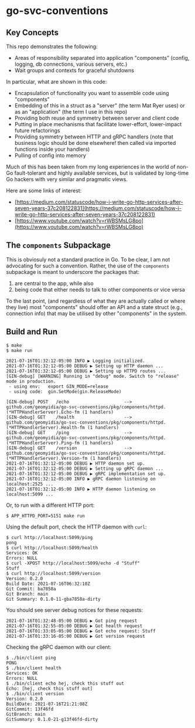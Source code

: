 # go-svc-conventions

## Key Concepts

This repo demonstrates the following:

* Areas of responsibility separated into application "components" (config, logging, db connections, various servers, etc.)
* Wait groups and contexts for graceful shutdowns

In particular, what are shown in this code:

* Encapsulation of functionality you want to assemble code using "components"
* Embedding of this in a struct as a "server" (the term Mat Ryer uses) or as an "application" (the term I use in this repo)
* Providing both reuse and symmetry between server and client code
* Putting in place mechanisms that facilitate lower-effort, lower-impact future refactorings
* Providing symmetry between HTTP and gRPC handlers (note that business logic should be done elsewhere! then called via imported functions inside your handlers)
* Pulling of config into memory

Much of this has been taken from my long experiences in the world of non-Go fault-tolerant and highly available services, but is validated by long-time Go hackers with very similar and pragmatic views.

Here are some links of interest:

* [https://medium.com/statuscode/how-i-write-go-http-services-after-seven-years-37c208122831](https://medium.com/statuscode/how-i-write-go-http-services-after-seven-years-37c208122831)
* [https://www.youtube.com/watch?v=rWBSMsLG8po](https://www.youtube.com/watch?v=rWBSMsLG8po)

## The `components` Subpackage

This is obviosuly not a standard practice in Go. To be clear, I am not advocating for such a convention. Rather, the use of the `components` subpackage is meant to underscore the packages that:

1. are central to the app, while also
1. being code that either needs to talk to other components or vice versa

To the last point, (and regardless of what they are actually called or where they live) most "components" should offer an API and a state struct (e.g., connection info) that may be utilised by other "components" in the system.

## Build and Run

```shell
$ make
$ make run
```

```
2021-07-16T01:32:12-05:00 INFO ▶ Logging initialized.
2021-07-16T01:32:12-05:00 DEBUG ▶ Setting up HTTP daemon ...
2021-07-16T01:32:12-05:00 DEBUG ▶ Setting up HTTPD routes ...
[GIN-debug] [WARNING] Running in "debug" mode. Switch to "release" mode in production.
 - using env:	export GIN_MODE=release
 - using code:	gin.SetMode(gin.ReleaseMode)

[GIN-debug] POST   /echo                     --> github.com/geomyidia/go-svc-conventions/pkg/components/httpd.(*HTTPHandlerServer).Echo-fm (1 handlers)
[GIN-debug] GET    /health                   --> github.com/geomyidia/go-svc-conventions/pkg/components/httpd.(*HTTPHandlerServer).Health-fm (1 handlers)
[GIN-debug] GET    /ping                     --> github.com/geomyidia/go-svc-conventions/pkg/components/httpd.(*HTTPHandlerServer).Ping-fm (1 handlers)
[GIN-debug] GET    /version                  --> github.com/geomyidia/go-svc-conventions/pkg/components/httpd.(*HTTPHandlerServer).Version-fm (1 handlers)
2021-07-16T01:32:12-05:00 DEBUG ▶ HTTP daemon set up.
2021-07-16T01:32:12-05:00 DEBUG ▶ Setting up gRPC daemon ...
2021-07-16T01:32:12-05:00 DEBUG ▶ gRPC implementation set up.
2021-07-16T01:32:12-05:00 INFO ▶ gRPC daemon listening on localhost:2525 ...
2021-07-16T01:32:12-05:00 INFO ▶ HTTP daemon listening on localhost:5099 ...
```

Or, to run with a different HTTP port:

```shell
$ APP_HTTPD_PORT=5151 make run 
```

Using the default port, check the HTTP daemon with `curl`:

```shell
$ curl http://localhost:5099/ping
pong
$ curl http://localhost:5099/health
Services: OK
Errors: NULL
$ curl -XPOST http://localhost:5099/echo -d "Stuff"
Stuff
$ curl http://localhost:5099/version
Version: 0.2.0
Build Date: 2021-07-16T06:32:10Z
Git Commit: ba7858a
Git Branch: main
Git Summary: 0.1.0-11-gba7858a-dirty
```

You should see server debug notices for these requests:

```
2021-07-16T01:32:48-05:00 DEBUG ▶ Got ping request
2021-07-16T01:32:55-05:00 DEBUG ▶ Got health request
2021-07-16T01:33:05-05:00 DEBUG ▶ Got echo request: Stuff
2021-07-16T01:33:16-05:00 DEBUG ▶ Got version request
```

Checking the gRPC daemon with our client:

```shell
$ ./bin/client ping
PONG
$ ./bin/client health
Services: OK
Errors: NULL
$ ./bin/client echo hej, check this stuff out
Echo: [hej, check this stuff out]
$ ./bin/client version
Version: 0.2.0
BuildDate: 2021-07-16T21:21:08Z
GitCommit: 13f46fd
GitBranch: main
GitSummary: 0.1.0-21-g13f46fd-dirty
```
